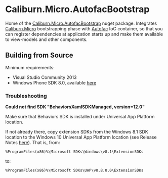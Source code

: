 Caliburn.Micro.AutofacBootstrap
======================

Home of the [Caliburn.Micro.AutofacBootstrap](http://nuget.org/List/Packages/Caliburn.Micro.AutofacBootstrap) nuget package.
Integrates [Caliburn.Micro](https://github.com/Caliburn-Micro/Caliburn.Micro) bootstrapping phase with [Autofac](https://github.com/autofac/Autofac) IoC container,
so that you can register dependencies at application starts up and make them available to view-models and other components.

## Building from Source

Minimum requirements:

* Visual Studio Community 2013
* Windows Phone SDK 8.0, available [here](https://www.microsoft.com/en-us/download/details.aspx?id=35471)

### Troubleshooting

**Could not find SDK "BehaviorsXamlSDKManaged, version=12.0"**

Make sure that Behaviors SDK is installed under Universal App Platform location.

If not already there, copy extension SDKs from the Windows 8.1 SDK location to the Windows 10 Universal App Platform location
(see Release Notes [here](https://go.microsoft.com/fwlink/p/?LinkId=526491)). That is, from:

```
%ProgramFiles(x86)%\Microsoft SDKs\Windows\v8.1\ExtensionSDKs
```

to:

```
%ProgramFiles(x86)%\Microsoft SDKs\UAP\v0.8.0.0\ExtensionSDKs
```
